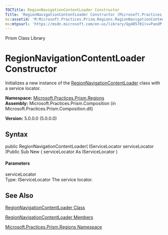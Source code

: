 ```yaml
---
TOCTitle: RegionNavigationContentLoader Constructor
Title: 'RegionNavigationContentLoader Constructor (Microsoft.Practices.Prism.Regions)'
ms:assetid: 'M:Microsoft.Practices.Prism.Regions.RegionNavigationContentLoader.\#ctor(Microsoft.Practices.ServiceLocation.IServiceLocator)'
ms:mtpsurl: 'https://msdn.microsoft.com/en-us/library/Gg405701(v=PandP.50)'
---
```


Prism Class Library

RegionNavigationContentLoader Constructor
=========================================

Initializes a new instance of the [RegionNavigationContentLoader](https://msdn.microsoft.com/t:microsoft.practices.prism.regions.regionnavigationcontentloader) class with a service locator.

**Namespace:** [Microsoft.Practices.Prism.Regions](https://msdn.microsoft.com/n:microsoft.practices.prism.regions)
**Assembly:** Microsoft.Practices.Prism.Composition (in Microsoft.Practices.Prism.Composition.dll)

**Version:** 5.0.0.0 (5.0.0.0)

## Syntax


<span id="syntaxToggle"></span>public RegionNavigationContentLoader( IServiceLocator serviceLocator )Public Sub New ( serviceLocator As IServiceLocator )
#### Parameters

serviceLocator  
Type: IServiceLocator
The service locator.

See Also
--------


[RegionNavigationContentLoader Class](https://msdn.microsoft.com/t:microsoft.practices.prism.regions.regionnavigationcontentloader)

[RegionNavigationContentLoader Members](https://msdn.microsoft.com/allmembers.t:microsoft.practices.prism.regions.regionnavigationcontentloader)

[Microsoft.Practices.Prism.Regions Namespace](https://msdn.microsoft.com/n:microsoft.practices.prism.regions)
